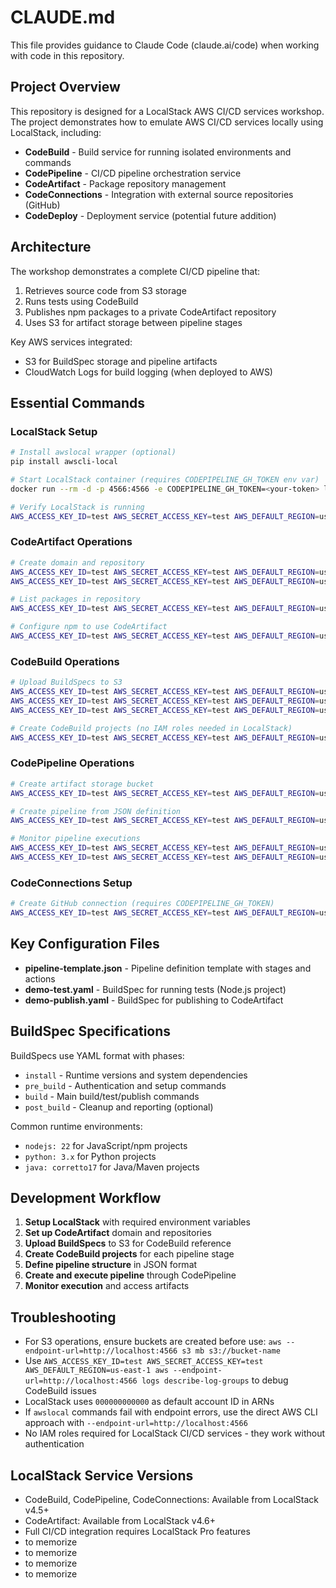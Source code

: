 # CLAUDE.md

This file provides guidance to Claude Code (claude.ai/code) when working with code in this repository.

## Project Overview

This repository is designed for a LocalStack AWS CI/CD services workshop. The project demonstrates how to emulate AWS CI/CD services locally using LocalStack, including:

- **CodeBuild** - Build service for running isolated environments and commands
- **CodePipeline** - CI/CD pipeline orchestration service
- **CodeArtifact** - Package repository management
- **CodeConnections** - Integration with external source repositories (GitHub)
- **CodeDeploy** - Deployment service (potential future addition)

## Architecture

The workshop demonstrates a complete CI/CD pipeline that:
1. Retrieves source code from S3 storage
2. Runs tests using CodeBuild
3. Publishes npm packages to a private CodeArtifact repository
4. Uses S3 for artifact storage between pipeline stages

Key AWS services integrated:
- S3 for BuildSpec storage and pipeline artifacts
- CloudWatch Logs for build logging (when deployed to AWS)

## Essential Commands

### LocalStack Setup
```bash
# Install awslocal wrapper (optional)
pip install awscli-local

# Start LocalStack container (requires CODEPIPELINE_GH_TOKEN env var)
docker run --rm -d -p 4566:4566 -e CODEPIPELINE_GH_TOKEN=<your-token> localstack/localstack

# Verify LocalStack is running
AWS_ACCESS_KEY_ID=test AWS_SECRET_ACCESS_KEY=test AWS_DEFAULT_REGION=us-east-1 aws --endpoint-url=http://localhost:4566 sts get-caller-identity
```


### CodeArtifact Operations
```bash
# Create domain and repository
AWS_ACCESS_KEY_ID=test AWS_SECRET_ACCESS_KEY=test AWS_DEFAULT_REGION=us-east-1 aws --endpoint-url=http://localhost:4566 codeartifact create-domain --domain demo-domain
AWS_ACCESS_KEY_ID=test AWS_SECRET_ACCESS_KEY=test AWS_DEFAULT_REGION=us-east-1 aws --endpoint-url=http://localhost:4566 codeartifact create-repository --domain demo-domain --repository demo-repo

# List packages in repository
AWS_ACCESS_KEY_ID=test AWS_SECRET_ACCESS_KEY=test AWS_DEFAULT_REGION=us-east-1 aws --endpoint-url=http://localhost:4566 codeartifact list-packages --domain demo-domain --repository demo-repo

# Configure npm to use CodeArtifact
AWS_ACCESS_KEY_ID=test AWS_SECRET_ACCESS_KEY=test AWS_DEFAULT_REGION=us-east-1 aws --endpoint-url=http://localhost:4566 codeartifact login --tool npm --domain demo-domain --repository demo-repo
```

### CodeBuild Operations
```bash
# Upload BuildSpecs to S3
AWS_ACCESS_KEY_ID=test AWS_SECRET_ACCESS_KEY=test AWS_DEFAULT_REGION=us-east-1 aws --endpoint-url=http://localhost:4566 s3 mb s3://demo-buildspecs
AWS_ACCESS_KEY_ID=test AWS_SECRET_ACCESS_KEY=test AWS_DEFAULT_REGION=us-east-1 aws --endpoint-url=http://localhost:4566 s3 cp demo-test.yaml s3://demo-buildspecs
AWS_ACCESS_KEY_ID=test AWS_SECRET_ACCESS_KEY=test AWS_DEFAULT_REGION=us-east-1 aws --endpoint-url=http://localhost:4566 s3 cp demo-publish.yaml s3://demo-buildspecs

# Create CodeBuild projects (no IAM roles needed in LocalStack)
AWS_ACCESS_KEY_ID=test AWS_SECRET_ACCESS_KEY=test AWS_DEFAULT_REGION=us-east-1 aws --endpoint-url=http://localhost:4566 codebuild create-project --name demo-test --source type=CODEPIPELINE,buildspec=arn:aws:s3:::demo-buildspecs/demo-test.yaml --artifacts type=CODEPIPELINE --environment type=LINUX_CONTAINER,image=aws/codebuild/amazonlinux-x86_64-standard:5.0,computeType=BUILD_GENERAL1_SMALL
```

### CodePipeline Operations
```bash
# Create artifact storage bucket
AWS_ACCESS_KEY_ID=test AWS_SECRET_ACCESS_KEY=test AWS_DEFAULT_REGION=us-east-1 aws --endpoint-url=http://localhost:4566 s3 mb s3://demo-artif-bucket

# Create pipeline from JSON definition
AWS_ACCESS_KEY_ID=test AWS_SECRET_ACCESS_KEY=test AWS_DEFAULT_REGION=us-east-1 aws --endpoint-url=http://localhost:4566 codepipeline create-pipeline --pipeline file://demo-pipeline.json

# Monitor pipeline executions
AWS_ACCESS_KEY_ID=test AWS_SECRET_ACCESS_KEY=test AWS_DEFAULT_REGION=us-east-1 aws --endpoint-url=http://localhost:4566 codepipeline list-pipeline-executions --pipeline-name demo-pipeline
AWS_ACCESS_KEY_ID=test AWS_SECRET_ACCESS_KEY=test AWS_DEFAULT_REGION=us-east-1 aws --endpoint-url=http://localhost:4566 codepipeline get-pipeline-execution --pipeline-name demo-pipeline --pipeline-execution-id <execution-id>
```

### CodeConnections Setup
```bash
# Create GitHub connection (requires CODEPIPELINE_GH_TOKEN)
AWS_ACCESS_KEY_ID=test AWS_SECRET_ACCESS_KEY=test AWS_DEFAULT_REGION=us-east-1 aws --endpoint-url=http://localhost:4566 codeconnections create-connection --connection-name demo-connection --provider-type GitHub
```

## Key Configuration Files

- **pipeline-template.json** - Pipeline definition template with stages and actions
- **demo-test.yaml** - BuildSpec for running tests (Node.js project)
- **demo-publish.yaml** - BuildSpec for publishing to CodeArtifact

## BuildSpec Specifications

BuildSpecs use YAML format with phases:
- `install` - Runtime versions and system dependencies
- `pre_build` - Authentication and setup commands  
- `build` - Main build/test/publish commands
- `post_build` - Cleanup and reporting (optional)

Common runtime environments:
- `nodejs: 22` for JavaScript/npm projects
- `python: 3.x` for Python projects
- `java: corretto17` for Java/Maven projects

## Development Workflow

1. **Setup LocalStack** with required environment variables
2. **Set up CodeArtifact** domain and repositories
3. **Upload BuildSpecs** to S3 for CodeBuild reference
4. **Create CodeBuild projects** for each pipeline stage
5. **Define pipeline structure** in JSON format
6. **Create and execute pipeline** through CodePipeline
7. **Monitor execution** and access artifacts

## Troubleshooting

- For S3 operations, ensure buckets are created before use: `aws --endpoint-url=http://localhost:4566 s3 mb s3://bucket-name`
- Use `AWS_ACCESS_KEY_ID=test AWS_SECRET_ACCESS_KEY=test AWS_DEFAULT_REGION=us-east-1 aws --endpoint-url=http://localhost:4566 logs describe-log-groups` to debug CodeBuild issues
- LocalStack uses `000000000000` as default account ID in ARNs
- If `awslocal` commands fail with endpoint errors, use the direct AWS CLI approach with `--endpoint-url=http://localhost:4566`
- No IAM roles required for LocalStack CI/CD services - they work without authentication

## LocalStack Service Versions

- CodeBuild, CodePipeline, CodeConnections: Available from LocalStack v4.5+
- CodeArtifact: Available from LocalStack v4.6+
- Full CI/CD integration requires LocalStack Pro features
- to memorize
- to memorize
- to memorize
- to memorize
